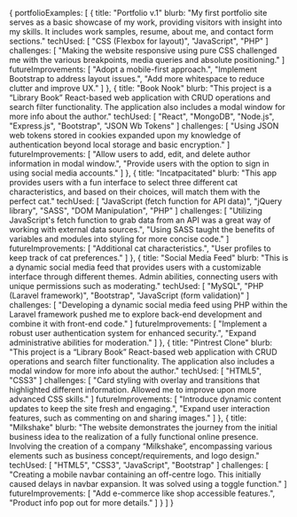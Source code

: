 {
  portfolioExamples: [
    {
      title: "Portfolio v.1"
      blurb: "My first portfolio site serves as a basic showcase of my work, providing visitors with insight into my skills. It includes work samples, resume, about me, and contact form sections."
      techUsed: [
        "CSS (Flexbox for layout)",
        "JavaScript",
        "PHP"
      ]
      challenges: [
        "Making the website responsive using pure CSS challenged me with the various breakpoints, media queries and absolute positioning."
      ]
      futureImprovements: [
        "Adopt a mobile-first approach.",
        "Implement Bootstrap to address layout issues.",
        "Add more whitespace to reduce clutter and improve UX."
      ]
    },
    {
      title: "Book Nook"
      blurb: "This project is a “Library Book” React-based web application with CRUD operations and search filter functionality. The application also includes a modal window for more info about the author."
      techUsed: [
        "React",
        "MongoDB",
        "Node.js",
        "Express.js",
        "Bootstrap",
        "JSON Wb Tokens"
      ]
      challenges: [
        "Using JSON web tokens stored in cookies expanded upon my knowledge of authentication beyond local storage and basic encryption."
      ]
      futureImprovements: [
        "Allow users to add, edit, and delete author information in modal window.",
        "Provide users with the option to sign in using social media accounts."
      ]
    },
    {
      title: "Incatpacitated"
      blurb: "This app provides users with a fun interface to select three different cat characteristics, and based on their choices, will match them with the perfect cat."
      techUsed: [
        "JavaScript (fetch function for API data)",
        "jQuery library",
        "SASS",
        "DOM Manipulation",
        "PHP"
      ]
      challenges: [
        "Utilizing JavaScript's fetch function to grab data from an API was a great way of working with external data sources.",
        "Using SASS taught the benefits of variables and modules into styling for more concise code."
      ]
      futureImprovements: [
        "Additional cat characteristics.",
        "User profiles to keep track of cat preferences."
      ]
    },
    {
      title: "Social Media Feed"
      blurb: "This is a dynamic social media feed that provides users with a customizable interface through different themes. Admin abilities, connecting users with unique permissions such as moderating."
      techUsed: [
        "MySQL",
        "PHP (Laravel framework)",
        "Bootstrap",
        "JavaScript (form validation)"
      ]
      challenges: [
        "Developing a dynamic social media feed using PHP within the Laravel framework pushed me to explore back-end development and combine it with front-end code."
      ]
      futureImprovements: [
        "Implement a robust user authentication system for enhanced security.",
        "Expand administrative abilities for moderation."
      ]
    },
    {
      title: "Pintrest Clone"
      blurb: "This project is a “Library Book” React-based web application with CRUD operations and search filter functionality. The application also includes a modal window for more info about the author."
      techUsed: [
        "HTML5",
        "CSS3"
      ]
      challenges: [
        "Card styling with overlay and transitions that highlighted different information. Allowed me to improve upon more advanced CSS skills."
      ]
      futureImprovements: [
        "Introduce dynamic content updates to keep the site fresh and engaging.",
        "Expand user interaction features, such as commenting on and sharing images."
      ]
    },
    {
      title: "Milkshake"
      blurb: "The website demonstrates the journey from the initial business idea to the realization of a fully functional online presence. Involving the creation of a company “Milkshake”, encompassing various elements such as business concept/requirements, and logo design."
      techUsed: [
        "HTML5",
        "CSS3",
        "JavaScript",
        "Bootstrap"
      ]
      challenges: [
        "Creating a mobile navbar containing an off-centre logo. This initially caused delays in navbar expansion. It was solved using a toggle function."
      ]
      futureImprovements: [
        "Add e-commerce like shop accessible features.",
        "Product info pop out for more details."
      ]
    }
  ]
}

